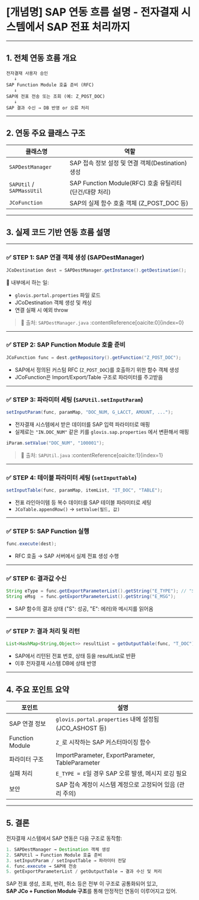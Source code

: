 # [개념명] SAP 연동 흐름 설명 - 전자결재 시스템에서 SAP 전표 처리까지

---

## 1. 전체 연동 흐름 개요

```text
전자결재 사용자 승인
   ↓
SAP Function Module 호출 준비 (RFC)
   ↓
SAP에 전표 전송 또는 조회 (예: Z_POST_DOC)
   ↓
SAP 결과 수신 → DB 반영 or 오류 처리
```

---

## 2. 연동 주요 클래스 구조

| 클래스명 | 역할 |
|----------|------|
| `SAPDestManager` | SAP 접속 정보 설정 및 연결 객체(Destination) 생성 |
| `SAPUtil` / `SAPMassUtil` | SAP Function Module(RFC) 호출 유틸리티 (단건/대량 처리) |
| `JCoFunction` | SAP의 실제 함수 호출 객체 (Z_POST_DOC 등) |

---

## 3. 실제 코드 기반 연동 흐름 설명

---

### ✅ STEP 1: SAP 연결 객체 생성 (SAPDestManager)

```java
JCoDestination dest = SAPDestManager.getInstance().getDestination();
```

🔹 내부에서 하는 일:
- `glovis.portal.properties` 파일 로드
- JCoDestination 객체 생성 및 캐싱
- 연결 실패 시 예외 throw

> 📁 출처: `SAPDestManager.java` :contentReference[oaicite:0]{index=0}

---

### ✅ STEP 2: SAP Function Module 호출 준비

```java
JCoFunction func = dest.getRepository().getFunction("Z_POST_DOC");
```

- SAP에서 정의된 커스텀 RFC (`Z_POST_DOC`)를 호출하기 위한 함수 객체 생성
- JCoFunction은 Import/Export/Table 구조로 파라미터를 주고받음

---

### ✅ STEP 3: 파라미터 세팅 (`SAPUtil.setInputParam`)

```java
setInputParam(func, paramMap, "DOC_NUM, G_LACCT, AMOUNT, ...");
```

- 전자결재 시스템에서 받은 데이터를 SAP 입력 파라미터로 매핑
- 실제로는 `"IN.DOC_NUM"` 같은 키를 `glovis.sap.properties` 에서 변환해서 매핑

```java
iParam.setValue("DOC_NUM", "100001");
```

> 📁 출처: `SAPUtil.java` :contentReference[oaicite:1]{index=1}

---

### ✅ STEP 4: 테이블 파라미터 세팅 (`setInputTable`)

```java
setInputTable(func, paramMap, itemList, "IT_DOC", "TABLE");
```

- 전표 라인아이템 등 복수 데이터를 SAP 테이블 파라미터로 세팅
- `JCoTable.appendRow()` → `setValue(필드, 값)`

---

### ✅ STEP 5: SAP Function 실행

```java
func.execute(dest);
```

- RFC 호출 → SAP 서버에서 실제 전표 생성 수행

---

### ✅ STEP 6: 결과값 수신

```java
String eType = func.getExportParameterList().getString("E_TYPE"); // "S", "E"
String eMsg  = func.getExportParameterList().getString("E_MSG");
```

- SAP 함수의 결과 상태 ("S": 성공, "E": 에러)와 메시지를 읽어옴

---

### ✅ STEP 7: 결과 처리 및 리턴

```java
List<HashMap<String,Object>> resultList = getOutputTable(func, "T_DOC");
```

- SAP에서 리턴된 전표 번호, 상태 등을 resultList로 반환
- 이후 전자결재 시스템 DB에 상태 반영

---

## 4. 주요 포인트 요약

| 포인트 | 설명 |
|--------|------|
| SAP 연결 정보 | `glovis.portal.properties` 내에 설정됨 (JCO_ASHOST 등) |
| Function Module | `Z_`로 시작하는 SAP 커스터마이징 함수 |
| 파라미터 구조 | ImportParameter, ExportParameter, TableParameter |
| 실패 처리 | `E_TYPE = E`일 경우 SAP 오류 발생, 메시지 로깅 필요 |
| 보안 | SAP 접속 계정이 시스템 계정으로 고정되어 있음 (관리 주의) |

---

## 5. 결론

전자결재 시스템에서 SAP 연동은 다음 구조로 동작함:

```java
1. SAPDestManager → Destination 객체 생성
2. SAPUtil → Function Module 호출 준비
3. setInputParam / setInputTable → 파라미터 전달
4. func.execute → SAP에 전송
5. getExportParameterList / getOutputTable → 결과 수신 및 처리
```

SAP 전표 생성, 조회, 반려, 취소 등은 전부 이 구조로 공통화되어 있고,  
**SAP JCo + Function Module 구조**를 통해 안정적인 연동이 이루어지고 있어.

